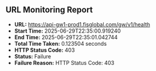 ## URL Monitoring Report

- **URL:** https://api-gw1-prod1.fisglobal.com/gw/v1/health
- **Start Time:** 2025-06-29T22:35:00.919240
- **End Time:** 2025-06-29T22:35:01.042744
- **Total Time Taken:** 0.123504 seconds
- **HTTP Status Code:** 403
- **Status:** Failure
- **Failure Reason:** HTTP Status Code: 403
